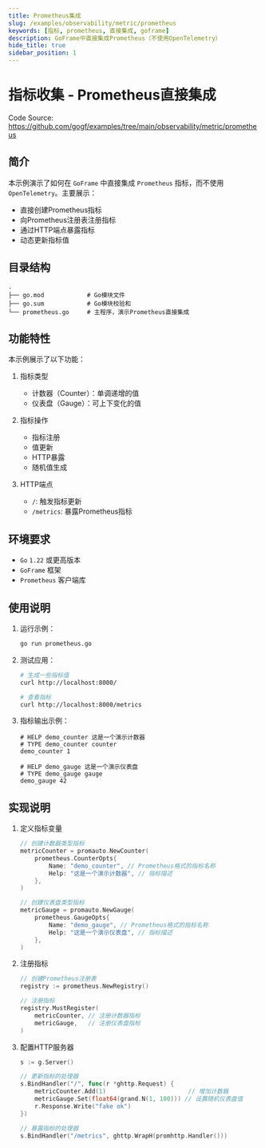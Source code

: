 ```yaml
---
title: Prometheus集成
slug: /examples/observability/metric/prometheus
keywords: [指标, prometheus, 直接集成, goframe]
description: GoFrame中直接集成Prometheus（不使用OpenTelemetry）
hide_title: true
sidebar_position: 1
---
```


# 指标收集 - Prometheus直接集成

Code Source: https://github.com/gogf/examples/tree/main/observability/metric/prometheus


## 简介

本示例演示了如何在 `GoFrame` 中直接集成 `Prometheus` 指标，而不使用 `OpenTelemetry`。主要展示：
- 直接创建Prometheus指标
- 向Prometheus注册表注册指标
- 通过HTTP端点暴露指标
- 动态更新指标值

## 目录结构

```text
.
├── go.mod            # Go模块文件
├── go.sum            # Go模块校验和
└── prometheus.go     # 主程序，演示Prometheus直接集成
```

## 功能特性

本示例展示了以下功能：

1. 指标类型
   - 计数器（Counter）：单调递增的值
   - 仪表盘（Gauge）：可上下变化的值

2. 指标操作
   - 指标注册
   - 值更新
   - HTTP暴露
   - 随机值生成

3. HTTP端点
   - `/`: 触发指标更新
   - `/metrics`: 暴露Prometheus指标

## 环境要求

- `Go` `1.22` 或更高版本
- `GoFrame` 框架
- `Prometheus` 客户端库

## 使用说明

1. 运行示例：
   ```bash
   go run prometheus.go
   ```

2. 测试应用：
   ```bash
   # 生成一些指标值
   curl http://localhost:8000/
   
   # 查看指标
   curl http://localhost:8000/metrics
   ```

3. 指标输出示例：
   ```text
   # HELP demo_counter 这是一个演示计数器
   # TYPE demo_counter counter
   demo_counter 1
   
   # HELP demo_gauge 这是一个演示仪表盘
   # TYPE demo_gauge gauge
   demo_gauge 42
   ```

## 实现说明

1. 定义指标变量
   ```go
   // 创建计数器类型指标
   metricCounter = promauto.NewCounter(
       prometheus.CounterOpts{
           Name: "demo_counter", // Prometheus格式的指标名称
           Help: "这是一个演示计数器", // 指标描述
       },
   )

   // 创建仪表盘类型指标
   metricGauge = promauto.NewGauge(
       prometheus.GaugeOpts{
           Name: "demo_gauge", // Prometheus格式的指标名称
           Help: "这是一个演示仪表盘", // 指标描述
       },
   )
   ```

2. 注册指标
   ```go
   // 创建Prometheus注册表
   registry := prometheus.NewRegistry()

   // 注册指标
   registry.MustRegister(
       metricCounter, // 注册计数器指标
       metricGauge,   // 注册仪表盘指标
   )
   ```

3. 配置HTTP服务器
   ```go
   s := g.Server()

   // 更新指标的处理器
   s.BindHandler("/", func(r *ghttp.Request) {
       metricCounter.Add(1)                       // 增加计数器
       metricGauge.Set(float64(grand.N(1, 100))) // 设置随机仪表盘值
       r.Response.Write("fake ok")
   })

   // 暴露指标的处理器
   s.BindHandler("/metrics", ghttp.WrapH(promhttp.Handler()))
   ```
